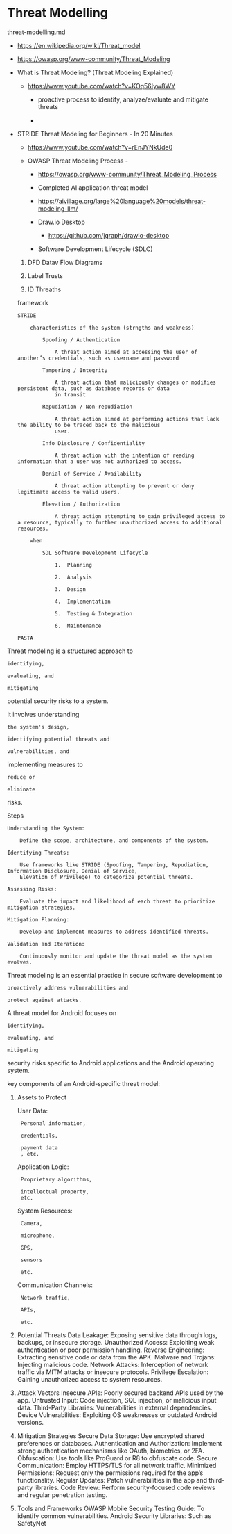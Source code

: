 # Threat Modelling

threat-modelling.md

*   https://en.wikipedia.org/wiki/Threat_model

*   https://owasp.org/www-community/Threat_Modeling

*   What is Threat Modeling? (Threat Modeling Explained)

    *   https://www.youtube.com/watch?v=KOq56Iyw8WY

        *   proactive process to identify, analyze/evaluate and mitigate threats

        *   
*   STRIDE Threat Modeling for Beginners - In 20 Minutes
    
    *   https://www.youtube.com/watch?v=rEnJYNkUde0

    *   OWASP Threat Modeling Process - 
        
        *   https://owasp.org/www-community/Threat_Modeling_Process

        *   Completed AI application threat model

        *   https://aivillage.org/large%20language%20models/threat-modeling-llm/

        *   Draw.io Desktop

            *   https://github.com/jgraph/drawio-desktop

        *   Software Development Lifecycle (SDLC)

    1.  DFD Datav Flow Diagrams

    2.  Label Trusts

    3.  ID Threaths

    framework

        STRIDE

            characteristics of the system (strngths and weakness)

                Spoofing / Authentication

                    A threat action aimed at accessing the user of another’s credentials, such as username and password

                Tampering / Integrity

                    A threat action that maliciously changes or modifies persistent data, such as database records or data
                    in transit

                Repudiation / Non-repudiation

                    A threat action aimed at performing actions that lack the ability to be traced back to the malicious 
                    user.

                Info Disclosure / Confidentiality

                    A threat action with the intention of reading information that a user was not authorized to access.

                Denial of Service / Availability
                
                    A threat action attempting to prevent or deny legitimate access to valid users.

                Elevation / Authorization

                    A threat action attempting to gain privileged access to a resource, typically to further unauthorized access to additional resources.

            when

                SDL Software Development Lifecycle

                    1.  Planning

                    2.  Analysis

                    3.  Design

                    4.  Implementation

                    5.  Testing & Integration

                    6.  Maintenance

        PASTA


Threat modeling is a structured approach to 

    identifying, 
    
    evaluating, and 
    
    mitigating 
    
potential security risks to a system. 

It involves understanding 

    the system's design, 
    
    identifying potential threats and 
    
    vulnerabilities, and 
    
implementing measures to 

    reduce or 
    
    eliminate 
    
risks. 

Steps

    Understanding the System: 
    
        Define the scope, architecture, and components of the system.

    Identifying Threats: 
    
        Use frameworks like STRIDE (Spoofing, Tampering, Repudiation, Information Disclosure, Denial of Service, 
        Elevation of Privilege) to categorize potential threats.

    Assessing Risks: 
    
        Evaluate the impact and likelihood of each threat to prioritize mitigation strategies.

    Mitigation Planning: 
    
        Develop and implement measures to address identified threats.

    Validation and Iteration: 
    
        Continuously monitor and update the threat model as the system evolves.

Threat modeling is an essential practice in secure software development to 

    proactively address vulnerabilities and 
    
    protect against attacks.

A threat model for Android focuses on 

    identifying, 
    
    evaluating, and 
    
    mitigating 
security risks specific to Android applications and the Android operating system. 

key components of an Android-specific threat model:

1. Assets to Protect

    User Data: 
    
        Personal information, 
        
        credentials, 
        
        payment data
        , etc.

    Application Logic: 
    
        Proprietary algorithms, 
        
        intellectual property, 
        etc.

    System Resources: 
    
        Camera, 
        
        microphone, 
        
        GPS, 
        
        sensors
        
        etc.

    Communication Channels: 
    
        Network traffic, 
        
        APIs, 
        
        etc.

2. Potential Threats
Data Leakage: Exposing sensitive data through logs, backups, or insecure storage.
Unauthorized Access: Exploiting weak authentication or poor permission handling.
Reverse Engineering: Extracting sensitive code or data from the APK.
Malware and Trojans: Injecting malicious code.
Network Attacks: Interception of network traffic via MITM attacks or insecure protocols.
Privilege Escalation: Gaining unauthorized access to system resources.
3. Attack Vectors
Insecure APIs: Poorly secured backend APIs used by the app.
Untrusted Input: Code injection, SQL injection, or malicious input data.
Third-Party Libraries: Vulnerabilities in external dependencies.
Device Vulnerabilities: Exploiting OS weaknesses or outdated Android versions.
4. Mitigation Strategies
Secure Data Storage: Use encrypted shared preferences or databases.
Authentication and Authorization: Implement strong authentication mechanisms like OAuth, biometrics, or 2FA.
Obfuscation: Use tools like ProGuard or R8 to obfuscate code.
Secure Communication: Employ HTTPS/TLS for all network traffic.
Minimized Permissions: Request only the permissions required for the app’s functionality.
Regular Updates: Patch vulnerabilities in the app and third-party libraries.
Code Review: Perform security-focused code reviews and regular penetration testing.
5. Tools and Frameworks
OWASP Mobile Security Testing Guide: To identify common vulnerabilities.
Android Security Libraries: Such as SafetyNet